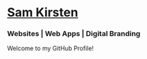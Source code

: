 # [Sam Kirsten](http://samkirsten.co.uk)
### Websites | Web Apps | Digital Branding

Welcome to my GitHub Profile!
